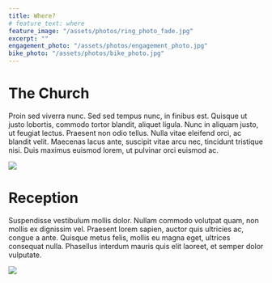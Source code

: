 ```yaml
---
title: Where?
# feature_text: where
feature_image: "/assets/photos/ring_photo_fade.jpg"
excerpt: ""
engagement_photo: "/assets/photos/engagement_photo.jpg"
bike_photo: "/assets/photos/bike_photo.jpg"
---
```


# The Church

Proin sed viverra nunc. Sed sed tempus nunc, in finibus est. Quisque ut justo lobortis, commodo tortor blandit, aliquet ligula. Nunc in aliquam justo, ut feugiat lectus. Praesent non odio tellus. Nulla vitae eleifend orci, ac blandit velit. Maecenas lacus ante, suscipit vitae arcu nec, tincidunt tristique nisi. Duis maximus euismod lorem, ut pulvinar orci euismod ac.

<img
src="{{ page.engagement_photo | prepend: site.baseurl | replace: '//', '/' }}"
/>

# Reception

Suspendisse vestibulum mollis dolor. Nullam commodo volutpat quam, non mollis ex dignissim vel. Praesent lorem sapien, auctor quis ultricies ac, congue a ante. Quisque metus felis, mollis eu magna eget, ultrices consequat nulla. Phasellus interdum mauris quis elit laoreet, et semper dolor vulputate.

<img
src="{{ page.bike_photo | prepend: site.baseurl | replace: '//', '/' }}"
/>

